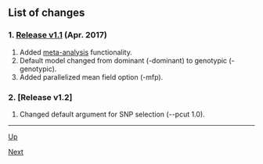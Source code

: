 ## List of changes

### 1. [Release v1.1](https://github.com/BHSAI/GeDI/releases/tag/v1.1) (Apr. 2017)
 1. Added [meta-analysis](meta.md) functionality.
 2. Default model changed from dominant (-dominant) to genotypic (-genotypic).
 3. Added parallelized mean field option (-mfp).
 
### 2. [Release v1.2]
 1. Changed default argument for SNP selection (--pcut 1.0).

***
[Up](README.md)

[Next](install.md)
